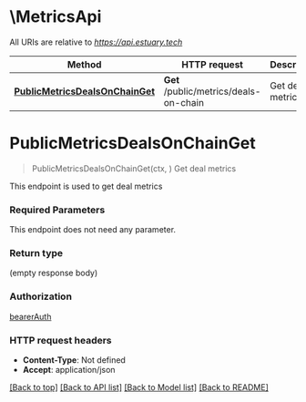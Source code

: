 # \MetricsApi

All URIs are relative to *https://api.estuary.tech*

Method | HTTP request | Description
------------- | ------------- | -------------
[**PublicMetricsDealsOnChainGet**](MetricsApi.md#PublicMetricsDealsOnChainGet) | **Get** /public/metrics/deals-on-chain | Get deal metrics


# **PublicMetricsDealsOnChainGet**
> PublicMetricsDealsOnChainGet(ctx, )
Get deal metrics

This endpoint is used to get deal metrics

### Required Parameters
This endpoint does not need any parameter.

### Return type

 (empty response body)

### Authorization

[bearerAuth](../README.md#bearerAuth)

### HTTP request headers

 - **Content-Type**: Not defined
 - **Accept**: application/json

[[Back to top]](#) [[Back to API list]](../README.md#documentation-for-api-endpoints) [[Back to Model list]](../README.md#documentation-for-models) [[Back to README]](../README.md)

